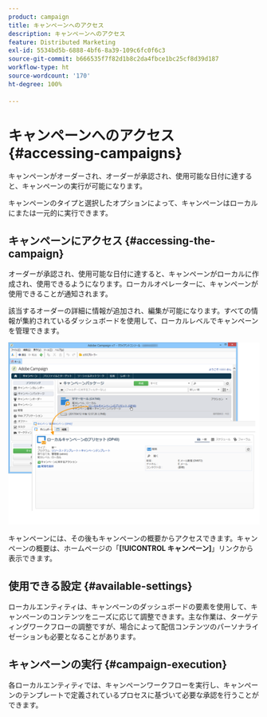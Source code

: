 ```yaml
---
product: campaign
title: キャンペーンへのアクセス
description: キャンペーンへのアクセス
feature: Distributed Marketing
exl-id: 5534bd5b-6888-4bf6-8a39-109c6fc0f6c3
source-git-commit: b666535f7f82d1b8c2da4fbce1bc25cf8d39d187
workflow-type: ht
source-wordcount: '170'
ht-degree: 100%

---
```


# キャンペーンへのアクセス{#accessing-campaigns}



キャンペーンがオーダーされ、オーダーが承認され、使用可能な日付に達すると、キャンペーンの実行が可能になります。

キャンペーンのタイプと選択したオプションによって、キャンペーンはローカルにまたは一元的に実行できます。

## キャンペーンにアクセス {#accessing-the-campaign}

オーダーが承認され、使用可能な日付に達すると、キャンペーンがローカルに作成され、使用できるようになります。ローカルオペレーターに、キャンペーンが使用できることが通知されます。

該当するオーダーの詳細に情報が追加され、編集が可能になります。すべての情報が集約されているダッシュボードを使用して、ローカルレベルでキャンペーンを管理できます。

![](assets/mkg_dist_local_op_edit_new_op1.png)

キャンペーンには、その後もキャンペーンの概要からアクセスできます。キャンペーンの概要は、ホームページの「**[!UICONTROL キャンペーン]**」リンクから表示できます。

## 使用できる設定 {#available-settings}

ローカルエンティティは、キャンペーンのダッシュボードの要素を使用して、キャンペーンのコンテンツをニーズに応じて調整できます。主な作業は、ターゲティングワークフローの調整ですが、場合によって配信コンテンツのパーソナライゼーションも必要となることがあります。

## キャンペーンの実行 {#campaign-execution}

各ローカルエンティティでは、キャンペーンワークフローを実行し、キャンペーンのテンプレートで定義されているプロセスに基づいて必要な承認を行うことができます。
